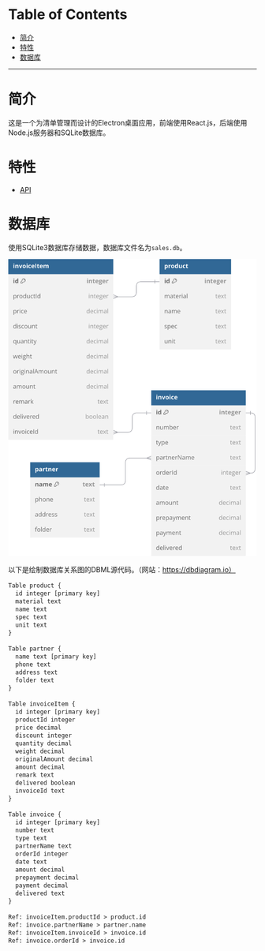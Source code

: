 # Table of Contents

- [简介](#简介)
- [特性](#特性)
- [数据库](#数据库)

---

# 简介
这是一个为清单管理而设计的Electron桌面应用，前端使用React.js，后端使用Node.js服务器和SQLite数据库。


# 特性
- [API](API_zh_CN.md)


# 数据库
使用SQLite3数据库存储数据，数据库文件名为`sales.db`。


![db diagram](screenshots/db_diagram.svg)

以下是绘制数据库关系图的DBML源代码。（网站：https://dbdiagram.io）
```
Table product {
  id integer [primary key]
  material text
  name text
  spec text
  unit text
}

Table partner {
  name text [primary key]
  phone text
  address text
  folder text
}

Table invoiceItem {
  id integer [primary key]
  productId integer
  price decimal
  discount integer
  quantity decimal
  weight decimal
  originalAmount decimal
  amount decimal
  remark text
  delivered boolean
  invoiceId text
}

Table invoice {
  id integer [primary key]
  number text
  type text
  partnerName text
  orderId integer
  date text
  amount decimal
  prepayment decimal
  payment decimal
  delivered text
}

Ref: invoiceItem.productId > product.id
Ref: invoice.partnerName > partner.name
Ref: invoiceItem.invoiceId > invoice.id
Ref: invoice.orderId > invoice.id
```
